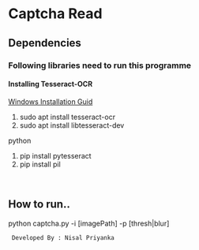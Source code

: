<h1> Captcha Read </h1>
<h2> Dependencies </h2>
<h3> Following libraries need to run this programme </h3>
<h4> Installing Tesseract-OCR </h4>
<p> <a href="https://github.com/tesseract-ocr/tesseract/wiki">Windows Installation Guid </a></p>
<ol>
  <li>sudo apt install tesseract-ocr </li>
  <li>sudo apt install libtesseract-dev  </li>
</ol>
<p> python </p>
<ol> 
<li> pip install pytesseract  </li>
  <li> pip install pil  </li>
  
</ol>

<br/>

<h2> How to run.. </h2>
<p> python captcha.py -i [imagePath] -p [thresh|blur] </p>

<code> Developed By : Nisal Priyanka </code>

